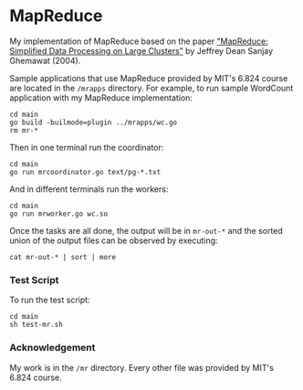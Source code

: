 # MapReduce

My implementation of MapReduce based on the paper ["MapReduce: Simplified Data Processing on Large Clusters"](https://research.google/pubs/pub62/) by Jeffrey Dean Sanjay Ghemawat (2004).

Sample applications that use MapReduce provided by MIT's 6.824 course are located in the `/mrapps` directory. 
For example, to run sample WordCount application with my MapReduce implementation:

```
cd main
go build -builmode=plugin ../mrapps/wc.go
rm mr-*
```

Then in one terminal run the coordinator:
```
cd main
go run mrcoordinator.go text/pg-*.txt
```

And in different terminals run the workers:
```
cd main
go run mrworker.go wc.so
```

Once the tasks are all done, the output will be in `mr-out-*` and the sorted union of the output files can be observed by executing:
```
cat mr-out-* | sort | more
```

### Test Script
To run the test script:
```
cd main
sh test-mr.sh
```

### Acknowledgement
My work is in the `/mr` directory. Every other file was provided by MIT's 6.824 course.


